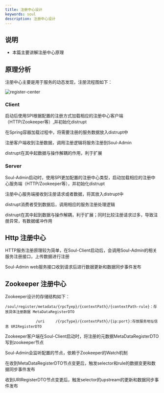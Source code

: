 ```yaml
---
title: 注册中心设计
keywords: soul
description: 注册中心设计
---
```


## 说明
* 本篇主要讲解注册中心原理

## 原理分析
注册中心主要是用于服务的动态发现，注册流程图如下：

![register-center](https://gitee.com/free-love/SE-Notes/blob/master/profession/%E7%BC%96%E7%A8%8B%E7%B1%BB/%E5%BC%80%E6%BA%90/soul/picture/register-center.png)

### Client
启动后使用SPI根据配置的注册方式加载相应的注册中心客户端（HTTP/Zookeeper等）,并初始化distrupt

在Spring容器加载过程中，将需要注册的服务数据放入distrupt中

注册客户端收到注册数据，调用注册逻辑将服务注册到Soul-Admin

distrupt在其中起数据与操作解耦的作用，利于扩展

### Server 
Soul-Admin启动时，使用SPI更加配置的注册中心类型，启动加载相应的注册中心服务端（HTTP/Zookeeper等），并初始化distrupt

注册中心服务端接收到注册请求或者数据，将其放入distrupt中

distrupt消费者受到数据后，调用相应的服务注册处理逻辑

distrupt在其中起到数据与操作解耦，利于扩展；同时比较注册请求过多，导致注册异常，有数据缓冲作用

## Http 注册中心
HTTP服务注册原理较为简单，在Soul-Client启动后，会调用Soul-Admin的相关服务注册接口，上传数据进行注册

Soul-Admin web服务接口收到请求后进行数据更新和数据同步事件发布

## Zookeeper 注册中心
Zookeeper设计的存储结构如下：

```angular2html
/soul/register/metadata/{rpcTyep}/{contextPath}/{contextPath-rule}：存放具体注册数据 MetaDataRegisterDTO

              /uri     /{rpcType}/{contextPath}/{ip:port}:存放服务地址信息 URIRegisterDTO
```

Zookeeper客户端在Soul-Client启动时，将注册的元数据MetaDataRegisterDTO写到zookeeper节点

Soul-Admin会监听配置的节点，依赖于Zookeeper的Watch机制

在收到MetaDataRegisterDTO节点变更后，触发selector和rule的数据变更和数据同步事件发布

收到URIRegisterDTO节点变更后，触发selector的upstream的更新和数据同步事件发布